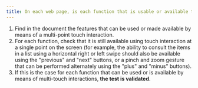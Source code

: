 ```yaml
---
title: On each web page, is each function that is usable or available through multi-touch also usable or available through a single point operation on the screen (excluding special cases).
---
```


1. Find in the document the features that can be used or made available by means of a multi-point touch interaction.
2. For each function, check that it is still available using touch interaction at a single point on the screen (for example, the ability to consult the items in a list using a horizontal right or left swipe should also be available using the "previous" and "next" buttons, or a pinch and zoom gesture that can be performed alternately using the "plus" and "minus" buttons).
3. If this is the case for each function that can be used or is available by means of multi-touch interactions, **the test is validated**.
